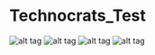 # Technocrats_Test
![alt tag](https://i.imgur.com/Yi9XRlk.png)
![alt tag](https://i.imgur.com/d8S9Tmg.png)
![alt tag](https://i.imgur.com/xJYxEXh.png)
![alt tag](https://i.imgur.com/fRZnWwp.png)
